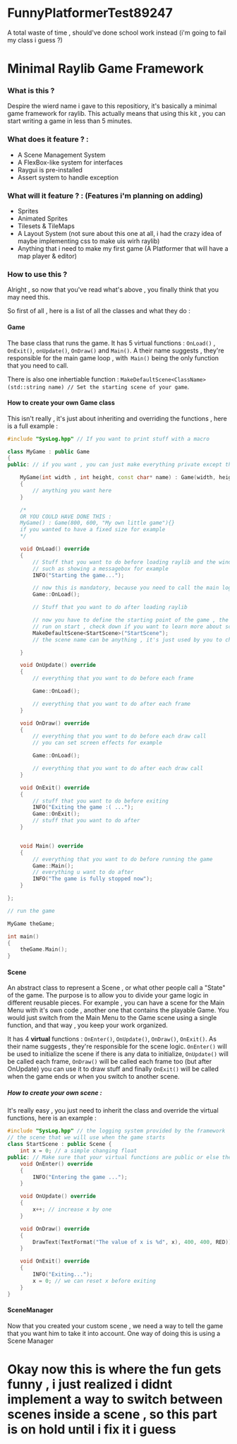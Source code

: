 # FunnyPlatformerTest89247

A total waste of time , should've done school work instead
(i'm going to fail my class i guess ?)

# Minimal Raylib Game Framework
### What is this ?
Despire the wierd name i gave to this repositiory, it's basically a minimal game framework for raylib. This actually means that using this kit , you can start writing a game in less than 5 minutes.

### What does it feature ? :
- A Scene Management System
- A FlexBox-like system for interfaces
- Raygui is pre-installed
- Assert system to handle exception

### What **will** it feature ? : (Features i'm planning on adding)
- Sprites
- Animated Sprites
- Tilesets & TileMaps
- A Layout System (not sure about this one at all, i had the crazy idea of maybe implementing css to make uis wirh raylib)
- Anything that i need to make my first game (A Platformer that will have a map player & editor)



### How to use this ?
Alright , so now that you've read what's above , you finally think that you may need this.

So first of all , here is a list of all the classes and what they do :

#### Game
The base class that runs the game.
It has 5 virtual functions : `OnLoad()` , `OnExit()`, `onUpdate()`, `OnDraw()` and `Main()`.
A their name suggests , they're responsible for the main game loop , with`` Main()`` being the only function that you need to call.

There is also one inhertiable function : `MakeDefaultScene<ClassName>(std::string name) // Set the starting scene of your game`.

#### How to create your own Game class
This isn't really , it's just about inheriting and overriding the functions , here is a full example :
```cpp
#include "SysLog.hpp" // If you want to print stuff with a macro

class MyGame : public Game
{
public: // if you want , you can just make everything private except the main function

    MyGame(int width , int height, const char* name) : Game(width, height, name)
    {
        // anything you want here
    }

    /*
    OR YOU COULD HAVE DONE THIS :
    MyGame() : Game(800, 600, "My own little game"){}
    if you wanted to have a fixed size for example
    */

    void OnLoad() override
    {
        // Stuff that you want to do before loading raylib and the window
        // such as showing a messagebox for example
        INFO("Starting the game...");

        // now this is mandatory, because you need to call the main logic
        Game::OnLoad();

        // Stuff that you want to do after loading raylib

        // now you have to define the starting point of the game , the main scene that will be 
        // run on start , check down if you want to learn more about scenes
        MakeDefaultScene<StartScene>("StartScene"); 
        // the scene name can be anything , it's just used by you to change between different scenes

    }

    void OnUpdate() override
    {
        // everything that you want to do before each frame

        Game::OnLoad();

        // everything that you want to do after each frame
    }

    void OnDraw() override
    {
        // everything that you want to do before each draw call
        // you can set screen effects for example

        Game::OnLoad();

        // everything that you want to do after each draw call
    }

    void OnExit() override
    {
        // stuff that you want to do before exiting
        INFO("Exiting the game :( ...");
        Game::OnExit();
        // stuff that you want to do after
    }


    void Main() override
    {
        // everything that you want to do before running the game
        Game::Main();
        // everything u want to do after
        INFO("The game is fully stopped now");
    }

};

// run the game

MyGame theGame;

int main()
{
    theGame.Main();
}


```
#### Scene
An abstract class to represent a Scene , or what other people call a "State" of the game. The purpose is to allow you to divide your game logic in different reusable pieces. For example , you can have a scene for the Main Menu with it's own code , another one that contains the playable Game. You would just switch from the Main Menu to the Game scene using a single function, and that way , you keep your work organized.

It has 4 **virtual** functions : `OnEnter()`, `OnUpdate()`, `OnDraw()`, `OnExit()`. As their name suggests , they're responsible for the scene logic. `OnEnter()` will be used to initialize the scene if there is any data to initialize, `OnUpdate()` will be called each frame, `OnDraw()` will be called each frame too (but after OnUpdate) you can use it to draw stuff and finally `OnExit()` will be called when the game ends or when you switch to another scene.

##### How to create your own scene :
It's really easy , you just need to inherit the class and override the virtual functions, here is an example :

```cpp
#include "SysLog.hpp" // the logging system provided by the framework
// the scene that we will use when the game starts
class StartScene : public Scene {
    int x = 0; // a simple changing float
public: // Make sure that your virtual functions are public or else then engine can't use them
    void OnEnter() override
    {
        INFO("Entering the game ...");
    }

    void OnUpdate() override
    {
        x++; // increase x by one
    }

    void OnDraw() override
    {
        DrawText(TextFormat("The value of x is %d", x), 400, 400, RED)); // this will be drawn on the screen
    }

    void OnExit() override
    {
        INFO("Exiting...");
        x = 0; // we can reset x before exiting
    }
}
```

#### SceneManager
Now that you created your custom scene , we need a way to tell the game that you want him to take it into account. One way of doing this is using a Scene Manager
# Okay now this is where the fun gets funny , i just realized i didnt implement a way to switch between scenes inside a scene , so this part is on hold until i fix it i guess